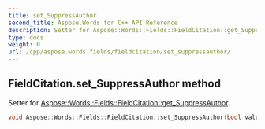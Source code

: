 ```yaml
---
title: set_SuppressAuthor
second_title: Aspose.Words for C++ API Reference
description: Setter for Aspose::Words::Fields::FieldCitation::get_SuppressAuthor. 
type: docs
weight: 0
url: /cpp/aspose.words.fields/fieldcitation/set_suppressauthor/
---
```

## FieldCitation.set_SuppressAuthor method


Setter for [Aspose::Words::Fields::FieldCitation::get_SuppressAuthor](./get_suppressauthor/).

```cpp
void Aspose::Words::Fields::FieldCitation::set_SuppressAuthor(bool value)
```

